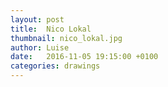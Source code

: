 ```yaml
---
layout: post
title:  Nico Lokal
thumbnail: nico_lokal.jpg
author: Luise
date:   2016-11-05 19:15:00 +0100
categories: drawings
---
```

